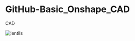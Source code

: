# GitHub-Basic_Onshape_CAD
CAD

![lentils](https://www.google.com/url?sa=i&url=https%3A%2F%2Fen.wikipedia.org%2Fwiki%2FDal&psig=AOvVaw3Kn1VIOALncK-HJRTvYcL7&ust=1601053553103000&source=images&cd=vfe&ved=0CAIQjRxqFwoTCPifgLejguwCFQAAAAAdAAAAABAD)
